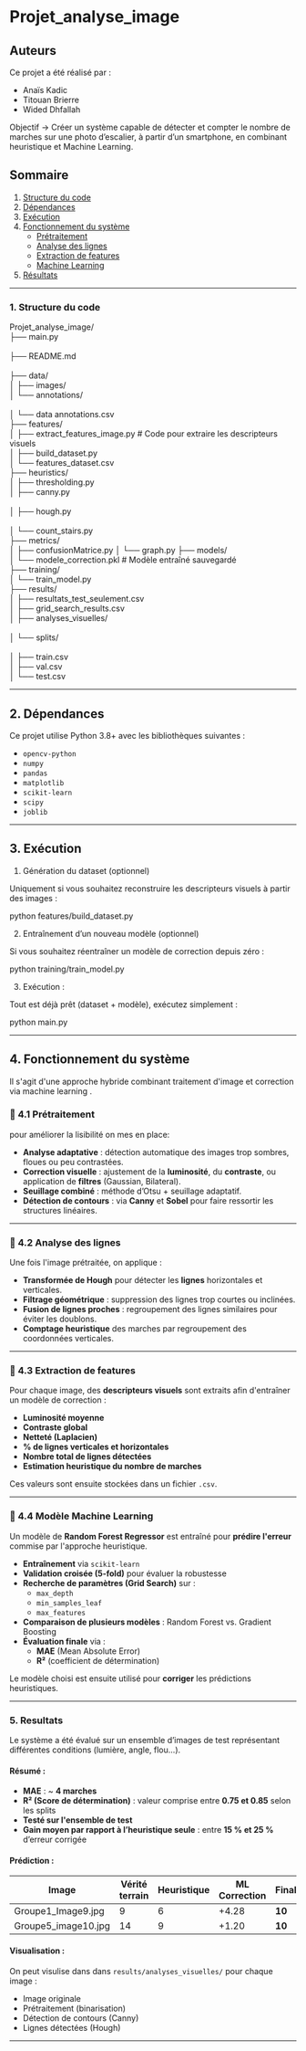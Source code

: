 # Projet_analyse_image

## Auteurs

Ce projet a été réalisé par :

- Anaïs Kadic  
- Titouan Brierre  
- Wided Dhfallah

Objectif -> Créer un système capable de détecter et compter le nombre de marches sur une photo d’escalier, à partir d’un smartphone, en combinant heuristique et Machine Learning.


##  Sommaire

1. [Structure du code](#structure-du-projet)
2. [Dépendances](#dépendances)
3. [Exécution](#installation--exécution)
4. [Fonctionnement du système](#fonctionnement-du-système)
    - [Prétraitement](#prétraitement)
    - [Analyse des lignes](#analyse-des-lignes)
    - [Extraction de features](#extraction-de-features)
    - [Machine Learning](#modèle-machine-learning)
5. [Résultats](#fonctionnement-du-système)
---

### 1. Structure du code
Projet_analyse_image/ <br> 
├── main.py      <br>                  
├── README.md     <br>               
├── data/<br>
│   ├── images/                   
│   └── annotations/       <br>        
│       └── data annotations.csv  <br>
├── features/<br>
│   ├── extract_features_image.py  # Code pour extraire les descripteurs visuels<br>
│   ├── build_dataset.py <br>
│   └── features_dataset.csv      <br>
├── heuristics/<br>
│   ├── thresholding.py            <br>
│   ├── canny.py                <br>  
│   ├── hough.py                <br>   
│   └── count_stairs.py            
├── metrics/<br>
│   ├── confusionMatrice.py 
│   └── graph.py
├── models/           
│   └── modele_correction.pkl  # Modèle entraîné sauvegardé <br>
├── training/ <br>
│   └── train_model.py    <br>
├── results/<br>
│   ├── resultats_test_seulement.csv <br>
│   ├── grid_search_results.csv      <br>
│   ├── analyses_visuelles/       <br>   
│   └── splits/               <br>     
│       ├── train.csv<br> 
│       ├── val.csv<br>
│       └── test.csv<br>

---
## 2. Dépendances

Ce projet utilise Python 3.8+ avec les bibliothèques suivantes :

- `opencv-python`
- `numpy`
- `pandas`
- `matplotlib`
- `scikit-learn`
- `scipy`
- `joblib`


---
## 3. Exécution
1. Génération du dataset (optionnel)

Uniquement si vous souhaitez reconstruire les descripteurs visuels à partir des images :

python features/build_dataset.py

2. Entraînement d’un nouveau modèle (optionnel)

Si vous souhaitez réentraîner un modèle de correction depuis zéro :

python training/train_model.py

3. Exécution :

Tout est déjà prêt (dataset + modèle), exécutez simplement :

python main.py

---
## 4. Fonctionnement du système
Il s'agit d'une approche hybride combinant traitement d'image et correction via machine learning .


### 🔹 4.1 Prétraitement

pour améliorer la lisibilité on mes en place:

- **Analyse adaptative** : détection automatique des images trop sombres, floues ou peu contrastées.
- **Correction visuelle** : ajustement de la **luminosité**, du **contraste**, ou application de **filtres** (Gaussian, Bilateral).
- **Seuillage combiné** : méthode d’Otsu + seuillage adaptatif.
- **Détection de contours** : via **Canny** et **Sobel** pour faire ressortir les structures linéaires.

---

### 🔹 4.2 Analyse des lignes

Une fois l'image prétraitée, on applique :

- **Transformée de Hough** pour détecter les **lignes** horizontales et verticales.
- **Filtrage géométrique** : suppression des lignes trop courtes ou inclinées.
- **Fusion de lignes proches** : regroupement des lignes similaires pour éviter les doublons.
- **Comptage heuristique** des marches par regroupement des coordonnées verticales.

---

### 🔹 4.3 Extraction de features

Pour chaque image, des **descripteurs visuels** sont extraits afin d'entraîner un modèle de correction :

- **Luminosité moyenne**
- **Contraste global**
- **Netteté (Laplacien)**
- **% de lignes verticales et horizontales**
- **Nombre total de lignes détectées**
- **Estimation heuristique du nombre de marches**

Ces valeurs sont ensuite stockées dans un fichier `.csv`.

---

### 🔹 4.4 Modèle Machine Learning

Un modèle de **Random Forest Regressor** est entraîné pour **prédire l'erreur** commise par l'approche heuristique.

- **Entraînement** via `scikit-learn`
- **Validation croisée (5-fold)** pour évaluer la robustesse
- **Recherche de paramètres (Grid Search)** sur :
  - `max_depth`
  - `min_samples_leaf`
  - `max_features`
- **Comparaison de plusieurs modèles** : Random Forest vs. Gradient Boosting
- **Évaluation finale** via :
  - **MAE** (Mean Absolute Error)
  - **R²** (coefficient de détermination)

Le modèle choisi est ensuite utilisé pour **corriger** les prédictions heuristiques.

---
### 5. Resultats


Le système a été évalué sur un ensemble d’images de test représentant différentes conditions (lumière, angle, flou...).

#### Résumé :

- **MAE** : ~ **4 marches**
- **R² (Score de détermination)** : valeur comprise entre **0.75 et 0.85** selon les splits
- **Testé sur l'ensemble de test**
- **Gain moyen par rapport à l’heuristique seule** : entre **15 % et 25 %** d’erreur corrigée

#### Prédiction :

| Image               | Vérité terrain | Heuristique | ML Correction | Final |
|---------------------|----------------|-------------|---------------|--------|
| Groupe1_Image9.jpg  | 9              | 6           | +4.28         | **10** |
| Groupe5_image10.jpg | 14              | 9          | +1.20        | **10**  |

#### Visualisation :

On peut visulise dans dans `results/analyses_visuelles/` pour chaque image :
- Image originale
- Prétraitement (binarisation)
- Détection de contours (Canny)
- Lignes détectées (Hough)



---
